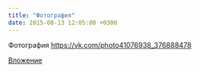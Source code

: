 ```yaml
---
title: "Фотография"
date: 2015-08-13 12:05:00 +0300
---
```


Фотография
https://vk.com/photo41076938_376888478

[Вложение](https://vk.com/photo41076938_376888478)
